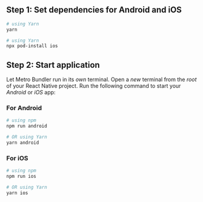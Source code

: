 ## Step 1: Set dependencies for Android and iOS

```bash
# using Yarn
yarn
```

```bash
# using Yarn
npx pod-install ios
```

## Step 2: Start application

Let Metro Bundler run in its _own_ terminal. Open a _new_ terminal from the _root_ of your React Native project. Run the following command to start your _Android_ or _iOS_ app:

### For Android

```bash
# using npm
npm run android

# OR using Yarn
yarn android
```

### For iOS

```bash
# using npm
npm run ios

# OR using Yarn
yarn ios
```

